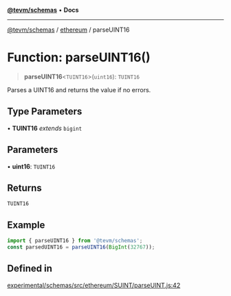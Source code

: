[**@tevm/schemas**](../../README.md) • **Docs**

***

[@tevm/schemas](../../modules.md) / [ethereum](../README.md) / parseUINT16

# Function: parseUINT16()

> **parseUINT16**\<`TUINT16`\>(`uint16`): `TUINT16`

Parses a UINT16 and returns the value if no errors.

## Type Parameters

• **TUINT16** *extends* `bigint`

## Parameters

• **uint16**: `TUINT16`

## Returns

`TUINT16`

## Example

```ts
import { parseUINT16 } from '@tevm/schemas';
const parsedUINT16 = parseUINT16(BigInt(32767));
```

## Defined in

[experimental/schemas/src/ethereum/SUINT/parseUINT.js:42](https://github.com/evmts/tevm-monorepo/blob/main/experimental/schemas/src/ethereum/SUINT/parseUINT.js#L42)
